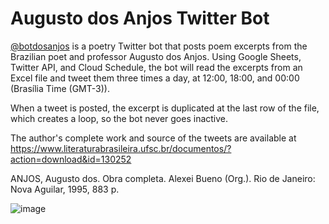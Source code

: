 # Augusto dos Anjos Twitter Bot
[@botdosanjos](https://twitter.com/botdosanjos) is a poetry Twitter bot that posts poem excerpts from the Brazilian poet and professor Augusto dos Anjos. Using Google Sheets, Twitter API, and Cloud Schedule, the bot will read the excerpts from an Excel file and tweet them three times a day, at 12:00, 18:00, and 00:00 (Brasília Time (GMT-3)).  

When a tweet is posted, the excerpt is duplicated at the last row of the file, which creates a loop, so the bot never goes inactive.

The author's complete work and source of the tweets are available at https://www.literaturabrasileira.ufsc.br/documentos/?action=download&id=130252

ANJOS, Augusto dos. Obra completa. Alexei Bueno (Org.). Rio de Janeiro: Nova Aguilar, 1995, 883 p.

![image](https://github.com/navarromari/botdosanjos/assets/95860545/899d52e9-aa25-48c2-8690-93d099af1307)


